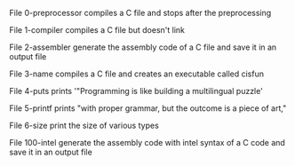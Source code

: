 File 0-preprocessor compiles a C file and stops after the preprocessing

File 1-compiler compiles a C file but doesn't link

File 2-assembler generate the assembly code of a C file and save it in an output file

File 3-name compiles a C file and creates an executable called cisfun

File 4-puts prints '"Programming is like building a multilingual puzzle'

File 5-printf prints "with proper grammar, but the outcome is a piece of art,"

File 6-size print the size of various types 

File 100-intel generate the assembly code with intel syntax of a C code and save it in an output file
